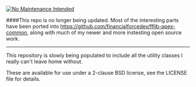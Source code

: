 [![No Maintenance Intended](http://unmaintained.tech/badge.svg)](http://unmaintained.tech/)

####This repo is no longer being updated. Most of the interesting parts have been ported into https://github.com/financialforcedev/fflib-apex-common, along with much of my newer and more instesting open source work.

------

This repository is slowly being populated to include all the utility classes I really can't leave home without. 

These are available for use under a 2-clause BSD license, see the LICENSE file for details.

